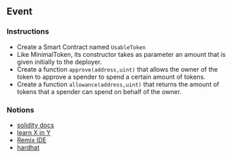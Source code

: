 ## Event

### Instructions

- Create a Smart Contract named `UsableToken`
- Like MinimalToken, its constructor takes as parameter an amount that is given initially to the deployer. 
- Create a function `approve(address,uint)` that allows the owner of the token to approve a spender to spend a certain amount of tokens.
- Create a function `allowance(address,uint)` that returns the amount of tokens that a spender can spend on behalf of the owner.

### Notions

- [solidity docs](https://docs.soliditylang.org/)
- [learn X in Y](https://learnxinyminutes.com/docs/solidity/)
- [Remix IDE](https://remix.ethereum.org)
- [hardhat](https://hardhat.org)
